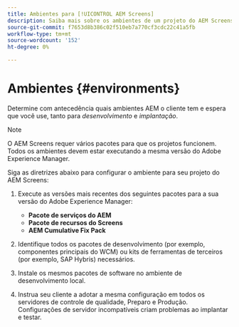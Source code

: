 ```yaml
---
title: Ambientes para [!UICONTROL AEM Screens]
description: Saiba mais sobre os ambientes de um projeto do AEM Screens.
source-git-commit: f7653d8b386c02f510eb7a770cf3cdc22c41a5fb
workflow-type: tm+mt
source-wordcount: '152'
ht-degree: 0%

---
```



# Ambientes {#environments}

Determine com antecedência quais ambientes AEM o cliente tem e espera que você use, tanto para *desenvolvimento* e *implantação*.

>[!NOTE]
>
>O AEM Screens requer vários pacotes para que os projetos funcionem. Todos os ambientes devem estar executando a mesma versão do Adobe Experience Manager.

Siga as diretrizes abaixo para configurar o ambiente para seu projeto do AEM Screens:

1. Execute as versões mais recentes dos seguintes pacotes para a sua versão do Adobe Experience Manager:

   * **Pacote de serviços do AEM**
   * **Pacote de recursos do Screens**
   * **AEM Cumulative Fix Pack**

1. Identifique todos os pacotes de desenvolvimento (por exemplo, componentes principais do WCM) ou kits de ferramentas de terceiros (por exemplo, SAP Hybris) necessários.

1. Instale os mesmos pacotes de software no ambiente de desenvolvimento local.

1. Instrua seu cliente a adotar a mesma configuração em todos os servidores de controle de qualidade, Preparo e Produção. Configurações de servidor incompatíveis criam problemas ao implantar e testar.
